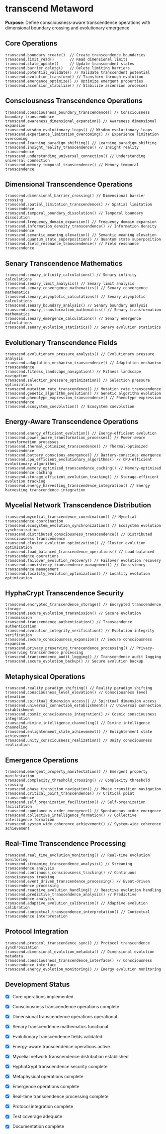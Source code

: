 # transcend Metaword

**Purpose**: Define consciousness-aware transcendence operations with dimensional boundary crossing and evolutionary emergence

## Core Operations

```hyphos
transcend.boundary_create()  // Create transcendence boundaries
transcend.limit_read()       // Read dimensional limits
transcend.state_update()     // Update transcendent states
transcend.barrier_delete()   // Delete limiting barriers
transcend.potential_validate() // Validate transcendent potential
transcend.evolution_transform() // Transform through evolution
transcend.emergence_optimize() // Optimize emergent properties
transcend.ascension_stabilize() // Stabilize ascension processes
```

## Consciousness Transcendence Operations

```hyphos
transcend.consciousness_boundary_transcendence() // Consciousness boundary transcendence
transcend.awareness_dimensional_expansion() // Awareness dimensional expansion
transcend.wisdom_evolutionary_leaps() // Wisdom evolutionary leaps
transcend.experience_limitation_overcoming() // Experience limitation overcoming
transcend.learning_paradigm_shifting() // Learning paradigm shifting
transcend.insight_reality_transcendence() // Insight reality transcendence
transcend.understanding_universal_connection() // Understanding universal connection
transcend.memory_temporal_transcendence() // Memory temporal transcendence
```

## Dimensional Transcendence Operations

```hyphos
transcend.dimensional_barrier_crossing() // Dimensional barrier crossing
transcend.spatial_limitation_transcendence() // Spatial limitation transcendence
transcend.temporal_boundary_dissolution() // Temporal boundary dissolution
transcend.frequency_domain_expansion() // Frequency domain expansion
transcend.information_density_transcendence() // Information density transcendence
transcend.semantic_meaning_elevation() // Semantic meaning elevation
transcend.quantum_state_superposition() // Quantum state superposition
transcend.field_resonance_transcendence() // Field resonance transcendence
```

## Senary Transcendence Mathematics

```hyphos
transcend.senary_infinity_calculations() // Senary infinity calculations
transcend.senary_limit_analysis() // Senary limit analysis
transcend.senary_convergence_mathematics() // Senary convergence mathematics
transcend.senary_asymptotic_calculations() // Senary asymptotic calculations
transcend.senary_boundary_analysis() // Senary boundary analysis
transcend.senary_transformation_mathematics() // Senary transformation mathematics
transcend.senary_emergence_calculations() // Senary emergence calculations
transcend.senary_evolution_statistics() // Senary evolution statistics
```

## Evolutionary Transcendence Fields

```hyphos
transcend.evolutionary_pressure_analysis() // Evolutionary pressure analysis
transcend.adaptation_mechanism_transcendence() // Adaptation mechanism transcendence
transcend.fitness_landscape_navigation() // Fitness landscape navigation
transcend.selection_pressure_optimization() // Selection pressure optimization
transcend.mutation_rate_transcendence() // Mutation rate transcendence
transcend.genetic_algorithm_evolution() // Genetic algorithm evolution
transcend.phenotype_expression_transcendence() // Phenotype expression transcendence
transcend.ecosystem_coevolution() // Ecosystem coevolution
```

## Energy-Aware Transcendence Operations

```hyphos
transcend.energy_efficient_evolution() // Energy-efficient evolution
transcend.power_aware_transformation_processes() // Power-aware transformation processes
transcend.thermal_optimized_transcendence() // Thermal-optimized transcendence
transcend.battery_conscious_emergence() // Battery-conscious emergence
transcend.cpu_efficient_evolutionary_algorithms() // CPU-efficient evolutionary algorithms
transcend.memory_optimized_transcendence_caching() // Memory-optimized transcendence caching
transcend.storage_efficient_evolution_tracking() // Storage-efficient evolution tracking
transcend.energy_harvesting_transcendence_integration() // Energy harvesting transcendence integration
```

## Mycelial Network Transcendence Distribution

```hyphos
transcend.mycelial_transcendence_coordination() // Mycelial transcendence coordination
transcend.ecosystem_evolution_synchronization() // Ecosystem evolution synchronization
transcend.distributed_consciousness_transcendence() // Distributed consciousness transcendence
transcend.cluster_evolution_optimization() // Cluster evolution optimization
transcend.load_balanced_transcendence_operations() // Load-balanced transcendence operations
transcend.failover_evolution_recovery() // Failover evolution recovery
transcend.consistency_transcendence_management() // Consistency transcendence management
transcend.locality_evolution_optimization() // Locality evolution optimization
```

## HyphaCrypt Transcendence Security

```hyphos
transcend.encrypted_transcendence_storage() // Encrypted transcendence storage
transcend.secure_evolution_transmission() // Secure evolution transmission
transcend.transcendence_authentication() // Transcendence authentication
transcend.evolution_integrity_verification() // Evolution integrity verification
transcend.secure_consciousness_expansion() // Secure consciousness expansion
transcend.privacy_preserving_transcendence_processing() // Privacy-preserving transcendence processing
transcend.transcendence_audit_logging() // Transcendence audit logging
transcend.secure_evolution_backup() // Secure evolution backup
```

## Metaphysical Operations

```hyphos
transcend.reality_paradigm_shifting() // Reality paradigm shifting
transcend.consciousness_level_elevation() // Consciousness level elevation
transcend.spiritual_dimension_access() // Spiritual dimension access
transcend.universal_connection_establishment() // Universal connection establishment
transcend.cosmic_consciousness_integration() // Cosmic consciousness integration
transcend.divine_intelligence_channeling() // Divine intelligence channeling
transcend.enlightenment_state_achievement() // Enlightenment state achievement
transcend.unity_consciousness_realization() // Unity consciousness realization
```

## Emergence Operations

```hyphos
transcend.emergent_property_manifestation() // Emergent property manifestation
transcend.complexity_threshold_crossing() // Complexity threshold crossing
transcend.phase_transition_navigation() // Phase transition navigation
transcend.critical_point_transcendence() // Critical point transcendence
transcend.self_organization_facilitation() // Self-organization facilitation
transcend.spontaneous_order_emergence() // Spontaneous order emergence
transcend.collective_intelligence_formation() // Collective intelligence formation
transcend.system_wide_coherence_achievement() // System-wide coherence achievement
```

## Real-Time Transcendence Processing

```hyphos
transcend.real_time_evolution_monitoring() // Real-time evolution monitoring
transcend.streaming_transcendence_analysis() // Streaming transcendence analysis
transcend.continuous_consciousness_tracking() // Continuous consciousness tracking
transcend.event_driven_transcendence_processing() // Event-driven transcendence processing
transcend.reactive_evolution_handling() // Reactive evolution handling
transcend.predictive_transcendence_analysis() // Predictive transcendence analysis
transcend.adaptive_evolution_calibration() // Adaptive evolution calibration
transcend.contextual_transcendence_interpretation() // Contextual transcendence interpretation
```

## Protocol Integration

```hyphos
transcend.protocol_transcendence_sync() // Protocol transcendence synchronization
transcend.dimensional_evolution_metadata() // Dimensional evolution metadata
transcend.consciousness_transcendence_interface() // Consciousness transcendence interface
transcend.energy_evolution_monitoring() // Energy evolution monitoring
```

## Development Status

- [x] Core operations implemented
- [x] Consciousness transcendence operations complete
- [x] Dimensional transcendence operations operational
- [x] Senary transcendence mathematics functional
- [x] Evolutionary transcendence fields validated
- [x] Energy-aware transcendence operations active
- [x] Mycelial network transcendence distribution established
- [x] HyphaCrypt transcendence security complete
- [x] Metaphysical operations complete
- [x] Emergence operations complete
- [x] Real-time transcendence processing complete
- [x] Protocol integration complete
- [x] Test coverage adequate
- [x] Documentation complete

